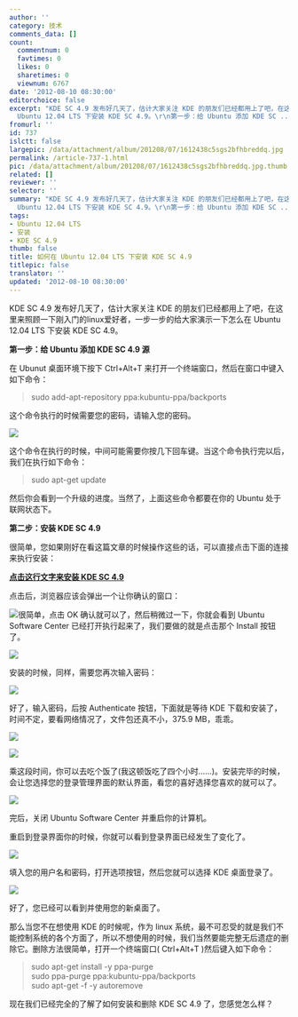 ```yaml
---
author: ''
category: 技术
comments_data: []
count:
  commentnum: 0
  favtimes: 0
  likes: 0
  sharetimes: 0
  viewnum: 6767
date: '2012-08-10 08:30:00'
editorchoice: false
excerpt: "KDE SC 4.9 发布好几天了，估计大家关注 KDE 的朋友们已经都用上了吧，在这里来照顾一下刚入门的linux爱好者，一步一步的给大家演示一下怎么在
  Ubuntu 12.04 LTS 下安装 KDE SC 4.9。\r\n第一步：给 Ubuntu 添加 KDE SC ..."
fromurl: ''
id: 737
islctt: false
largepic: /data/attachment/album/201208/07/1612438c5sgs2bfhbreddq.jpg
permalink: /article-737-1.html
pic: /data/attachment/album/201208/07/1612438c5sgs2bfhbreddq.jpg.thumb.jpg
related: []
reviewer: ''
selector: ''
summary: "KDE SC 4.9 发布好几天了，估计大家关注 KDE 的朋友们已经都用上了吧，在这里来照顾一下刚入门的linux爱好者，一步一步的给大家演示一下怎么在
  Ubuntu 12.04 LTS 下安装 KDE SC 4.9。\r\n第一步：给 Ubuntu 添加 KDE SC ..."
tags:
- Ubuntu 12.04 LTS
- 安装
- KDE SC 4.9
thumb: false
title: 如何在 Ubuntu 12.04 LTS 下安装 KDE SC 4.9
titlepic: false
translator: ''
updated: '2012-08-10 08:30:00'
---
```


KDE SC 4.9 发布好几天了，估计大家关注 KDE 的朋友们已经都用上了吧，在这里来照顾一下刚入门的linux爱好者，一步一步的给大家演示一下怎么在 Ubuntu 12.04 LTS 下安装 KDE SC 4.9。


**第一步：给 Ubuntu 添加 KDE SC 4.9 源**


在 Ubunut 桌面环境下按下 Ctrl+Alt+T 来打开一个终端窗口，然后在窗口中键入如下命令：



> 
> sudo add-apt-repository ppa:kubuntu-ppa/backports
> 
> 
> 


这个命令执行的时候需要您的密码，请输入您的密码。


![](/data/attachment/album/201208/07/1612438c5sgs2bfhbreddq.jpg)


这个命令在执行的时候，中间可能需要你按几下回车键。当这个命令执行完以后，我们在执行如下命令：



> 
> sudo apt-get update
> 
> 
> 


然后你会看到一个升级的进度。当然了，上面这些命令都要在你的 Ubuntu 处于联网状态下。


**第二步：安装 KDE SC 4.9**


很简单，您如果刚好在看这篇文章的时候操作这些的话，可以直接点击下面的连接来执行安装：


[**点击这行文字来安装 KDE SC 4.9**](apt://kubuntu-desktop)


点击后，浏览器应该会弹出一个让你确认的窗口：


![](/data/attachment/album/201208/07/1149287pbumqfqmqa7yzn7.jpg)很简单，点击 OK 确认就可以了，然后稍微过一下，你就会看到 Ubuntu Software Center 已经打开执行起来了，我们要做的就是点击那个 Install 按钮了。


![](/data/attachment/album/201208/07/1152554tldzeylqizh0wmh.jpg)


安装的时候，同样，需要您再次输入密码：


![](/data/attachment/album/201208/07/115415cwwkki62hshsrwr2.jpg)


好了，输入密码，后按 Authenticate 按钮，下面就是等待 KDE 下载和安装了，时间不定，要看网络情况了，文件包还真不小，375.9 MB，乖乖。


![](/data/attachment/album/201208/07/120036ew96xnxv83y8wxoo.jpg)


![](/data/attachment/album/201208/07/115634rtnd6twws4dftrno.jpg)


乘这段时间，你可以去吃个饭了(我这顿饭吃了四个小时……)。安装完毕的时候，会让您选择您的登录管理界面的默认界面，看您的喜好选择您喜欢的就可以了。


![](/data/attachment/album/201208/07/160606gj4itd4n44gz74i7.jpg)


完后，关闭 Ubuntu Software Center 并重启你的计算机。


重启到登录界面你的时候，你就可以看到登录界面已经发生了变化了。


![](/data/attachment/album/201208/07/160319111poqmp1ky1613q.jpg)


填入您的用户名和密码，打开选项按钮，然后您就可以选择 KDE 桌面登录了。


![](/data/attachment/album/201208/07/1607454bcnllgvk9nnx1d4.jpg)


好了，您已经可以看到并使用您的新桌面了。


那么当您不在想使用 KDE 的时候呢，作为 linux 系统，最不可忍受的就是我们不能控制系统的各个方面了，所以不想使用的时候，我们当然要能完整无后遗症的删除它。删除方法很简单，打开一个终端窗口( Ctrl+Alt+T )然后键入如下命令：



> 
> sudo apt-get install -y ppa-purge  
> sudo ppa-purge ppa:kubuntu-ppa/backports  
> sudo apt-get -f -y autoremove
> 
> 
> 


 现在我们已经完全的了解了如何安装和删除 KDE SC 4.9 了，您感觉怎么样？